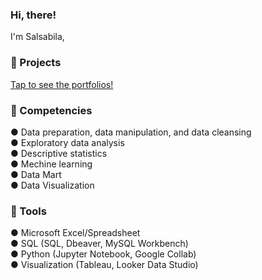 ### Hi, there!

I'm Salsabila,

### 📂 Projects 
[Tap to see the portfolios!](https://github.com/salsabilarani/data-focused-portfolios)

### 🌱 Competencies </br>
●	Data preparation, data manipulation, and data cleansing </br>
●	Exploratory data analysis </br>
● Descriptive statistics </br>
● Mechine learning </br>
● Data Mart </br>
● Data Visualization </br>

### 🧰 Tools </br>
● Microsoft Excel/Spreadsheet </br>
● SQL (SQL, Dbeaver, MySQL Workbench) </br>
● Python (Jupyter Notebook, Google Collab) </br>
● Visualization (Tableau, Looker Data Studio) </br>
